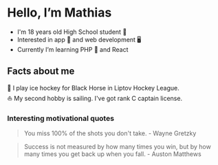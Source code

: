 # Hello, I’m Mathias
- I'm 18 years old High School student 🏫
- Interested in app 📱 and web development 🖥️
- Currently I’m learning PHP 🐘 and React

## Facts about me
🏒 I play ice hockey for Black Horse in Liptov Hockey League. <br>
⛵ My second hobby is sailing. I've got rank C captain license.

### Interesting motivational quotes
> You miss 100% of the shots you don't take. - Wayne Gretzky

> Success is not measured by how many times you win, but by how many times you get back up when you fall. - Auston Matthews
